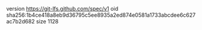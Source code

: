 version https://git-lfs.github.com/spec/v1
oid sha256:1b4ce418a8eb9d36795c5ee8935a2ed874e0581a1733abcdee6c627ac7b2d682
size 1128
